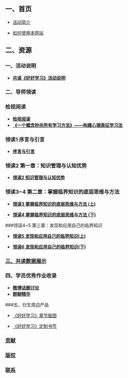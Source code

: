 ## 一、首页
- [活动简介](/1-index/0-activity-bref.md)

- [如何使用本网站](/1-index/1-how-use.md)

## 二、资源

   ### 一、活动说明
- [**共读《好好学习》活动说明**](/2-resource/0000-gong-du-huo-dong-shuo-ming.md)

### 二、导师领读

### 检视阅读

- [**检视阅读**](/2-resource/0001-02-03-jian-shi-yue-du.md)
- [**《一个概念秒杀所有学习方法》——构建心理表征学习法**](http://blog.hiddenwangcc.com/archives/3015)


### 领读1 序言与引言
- [**序言与引言**](/2-resource/0002-02-07-xu-yan-he-yin-yan.md)

### 领读2   第一章：知识管理与认知优势
- [**领读2 知识管理与认知优势**](/2-resource/0003-02-09-zhi-shi-guan-li-he-ren-zhi-you-shi.md)

### 领读3~4 第二章：掌握临界知识的底层思维与方法 
- [**领读3 掌握临界知识的底层思维与方法 (上)**](/2-resource/0004-02-11-zhang-wo-lin-jie-zhi-shi-1.md)

- [**领读4 掌握临界知识的底层思维与方法 (下)**](/2-resource/0005-02-15-zhang-wo-lin-jie-zhi-shi-2.md)

###领读4~5 第三章：发现和应用自己的临界知识
- [**领读5 发现和应用自己的临界知识(上)**](/2-resource/0006-02-20-fa-xian-he-ying-yong-lin-jie-zhi-shi-1.md)

- [**领读6 发现和应用自己的临界知识(下)**](/2-resource/0007-02-22-fa-xian-he-ying-yong-lin-jie-zhi-shi-2.md)

### [三、共读数据展示](3-gong-du-shu-ju-zhang-shi.md)


### 四、学员优秀作业收录
- [**微博话题讨论**](/5-yan-shen-chan-pin/weibo-2.21end.md)
- [**群聊精华**](/5-yan-shen-chan-pin/wechat-2.22end.md)


###五、衍生周边产品
- [《好好学习》章节脑图](/5-yan-shen-chan-pin/0-zhang-jie-nao-tu.md)

- [《好好学习》定制书签](/5-yan-shen-chan-pin/1-ding-zhi-shu-qian.md)

### [贡献](6-gongxian.md) 


### [版权](7-copyright.md)


### [联系](8-contact.md)
